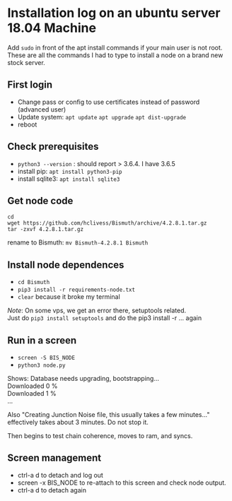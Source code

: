 # Installation log on an ubuntu server 18.04 Machine

Add `sudo` in front of the apt install commands if your main user is not root.
These are all the commands I had to type to install a node on a brand new stock server.

## First login

- Change pass or config to use certificates instead of password (advanced user)
- Update system: `apt update`  `apt upgrade`  `apt dist-upgrade`
- reboot

## Check prerequisites

- `python3 --version` : should report > 3.6.4. I have 3.6.5
- install pip: `apt install python3-pip`
- install sqlite3: `apt install sqlite3`

## Get node code

```
cd
wget https://github.com/hclivess/Bismuth/archive/4.2.8.1.tar.gz
tar -zxvf 4.2.8.1.tar.gz
```
rename to Bismuth: `mv Bismuth-4.2.8.1 Bismuth`

## Install node dependences

- `cd Bismuth`
- `pip3 install -r requirements-node.txt`
- `clear` because it broke my terminal

*Note*: On some vps, we get an error there, setuptools related.  
Just do `pip3 install setuptools` and do the pip3 install -r ... again 

## Run in a screen

- `screen -S BIS_NODE`
- `python3 node.py`

Shows: Database needs upgrading, bootstrapping...  
Downloaded 0 %  
Downloaded 1 %  
...  

Also "Creating Junction Noise file, this usually takes a few minutes..."  
effectively takes about 3 minutes.  Do not stop it.  

Then begins to test chain coherence, moves to ram, and syncs.

## Screen management

- ctrl-a d to detach and log out
- screen -x BIS_NODE to re-attach to this screen and check node output.
- ctrl-a d to detach again
